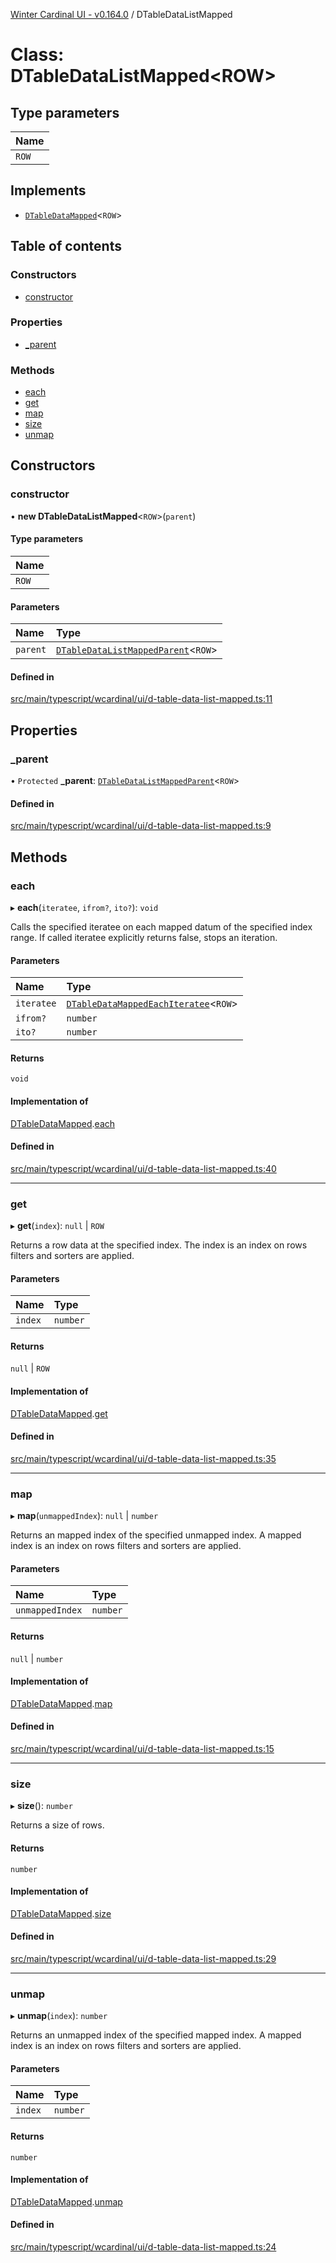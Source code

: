 [Winter Cardinal UI - v0.164.0](../index.md) / DTableDataListMapped

# Class: DTableDataListMapped<ROW\>

## Type parameters

| Name |
| :------ |
| `ROW` |

## Implements

- [`DTableDataMapped`](../interfaces/DTableDataMapped.md)<`ROW`\>

## Table of contents

### Constructors

- [constructor](DTableDataListMapped.md#constructor)

### Properties

- [\_parent](DTableDataListMapped.md#_parent)

### Methods

- [each](DTableDataListMapped.md#each)
- [get](DTableDataListMapped.md#get)
- [map](DTableDataListMapped.md#map)
- [size](DTableDataListMapped.md#size)
- [unmap](DTableDataListMapped.md#unmap)

## Constructors

### constructor

• **new DTableDataListMapped**<`ROW`\>(`parent`)

#### Type parameters

| Name |
| :------ |
| `ROW` |

#### Parameters

| Name | Type |
| :------ | :------ |
| `parent` | [`DTableDataListMappedParent`](../interfaces/DTableDataListMappedParent.md)<`ROW`\> |

#### Defined in

[src/main/typescript/wcardinal/ui/d-table-data-list-mapped.ts:11](https://github.com/winter-cardinal/winter-cardinal-ui/blob/v0.164.0/src/main/typescript/wcardinal/ui/d-table-data-list-mapped.ts#L11)

## Properties

### \_parent

• `Protected` **\_parent**: [`DTableDataListMappedParent`](../interfaces/DTableDataListMappedParent.md)<`ROW`\>

#### Defined in

[src/main/typescript/wcardinal/ui/d-table-data-list-mapped.ts:9](https://github.com/winter-cardinal/winter-cardinal-ui/blob/v0.164.0/src/main/typescript/wcardinal/ui/d-table-data-list-mapped.ts#L9)

## Methods

### each

▸ **each**(`iteratee`, `ifrom?`, `ito?`): `void`

Calls the specified iteratee on each mapped datum of the specified index range.
If called iteratee explicitly returns false, stops an iteration.

#### Parameters

| Name | Type |
| :------ | :------ |
| `iteratee` | [`DTableDataMappedEachIteratee`](../index.md#dtabledatamappedeachiteratee)<`ROW`\> |
| `ifrom?` | `number` |
| `ito?` | `number` |

#### Returns

`void`

#### Implementation of

[DTableDataMapped](../interfaces/DTableDataMapped.md).[each](../interfaces/DTableDataMapped.md#each)

#### Defined in

[src/main/typescript/wcardinal/ui/d-table-data-list-mapped.ts:40](https://github.com/winter-cardinal/winter-cardinal-ui/blob/v0.164.0/src/main/typescript/wcardinal/ui/d-table-data-list-mapped.ts#L40)

___

### get

▸ **get**(`index`): ``null`` \| `ROW`

Returns a row data at the specified index.
The index is an index on rows filters and sorters are applied.

#### Parameters

| Name | Type |
| :------ | :------ |
| `index` | `number` |

#### Returns

``null`` \| `ROW`

#### Implementation of

[DTableDataMapped](../interfaces/DTableDataMapped.md).[get](../interfaces/DTableDataMapped.md#get)

#### Defined in

[src/main/typescript/wcardinal/ui/d-table-data-list-mapped.ts:35](https://github.com/winter-cardinal/winter-cardinal-ui/blob/v0.164.0/src/main/typescript/wcardinal/ui/d-table-data-list-mapped.ts#L35)

___

### map

▸ **map**(`unmappedIndex`): ``null`` \| `number`

Returns an mapped index of the specified unmapped index.
A mapped index is an index on rows filters and sorters are applied.

#### Parameters

| Name | Type |
| :------ | :------ |
| `unmappedIndex` | `number` |

#### Returns

``null`` \| `number`

#### Implementation of

[DTableDataMapped](../interfaces/DTableDataMapped.md).[map](../interfaces/DTableDataMapped.md#map)

#### Defined in

[src/main/typescript/wcardinal/ui/d-table-data-list-mapped.ts:15](https://github.com/winter-cardinal/winter-cardinal-ui/blob/v0.164.0/src/main/typescript/wcardinal/ui/d-table-data-list-mapped.ts#L15)

___

### size

▸ **size**(): `number`

Returns a size of rows.

#### Returns

`number`

#### Implementation of

[DTableDataMapped](../interfaces/DTableDataMapped.md).[size](../interfaces/DTableDataMapped.md#size)

#### Defined in

[src/main/typescript/wcardinal/ui/d-table-data-list-mapped.ts:29](https://github.com/winter-cardinal/winter-cardinal-ui/blob/v0.164.0/src/main/typescript/wcardinal/ui/d-table-data-list-mapped.ts#L29)

___

### unmap

▸ **unmap**(`index`): `number`

Returns an unmapped index of the specified mapped index.
A mapped index is an index on rows filters and sorters are applied.

#### Parameters

| Name | Type |
| :------ | :------ |
| `index` | `number` |

#### Returns

`number`

#### Implementation of

[DTableDataMapped](../interfaces/DTableDataMapped.md).[unmap](../interfaces/DTableDataMapped.md#unmap)

#### Defined in

[src/main/typescript/wcardinal/ui/d-table-data-list-mapped.ts:24](https://github.com/winter-cardinal/winter-cardinal-ui/blob/v0.164.0/src/main/typescript/wcardinal/ui/d-table-data-list-mapped.ts#L24)
